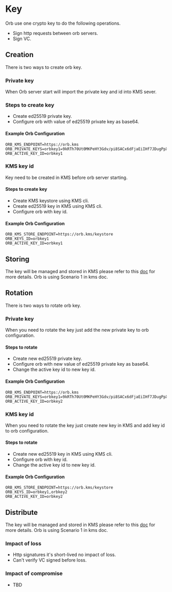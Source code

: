 # Key
Orb use one crypto key to do the following operations.

- Sign http requests between orb servers.
- Sign VC.

## Creation
There is two ways to create orb key.

### Private key
When Orb server start will import the private key and id into KMS sever.

### Steps to create key
- Create ed25519 private key.
- Configure orb with value of ed25519 private key as base64.

#### Example Orb Configuration
```
ORB_KMS_ENDPOINT=https://orb.kms
ORB_PRIVATE_KEYS=orbkey1=9kRTh70Ut0MKPeHY3Gdv/pi8SACx6dFjaEiIHf7JDugPpXBnCHVvRbgdzYbWfCGsXdvh/Zct+AldKG4bExjHXg
ORB_ACTIVE_KEY_ID=orbkey1
```

### KMS key id
Key need to be created in KMS before orb server starting.

#### Steps to create key
- Create KMS keystore using KMS cli.
- Create ed25519 key in KMS using KMS cli.
- Configure orb with key id.

#### Example Orb Configuration
```
ORB_KMS_STORE_ENDPOINT=https://orb.kms/keystore
ORB_KEYS_ID=orbkey1
ORB_ACTIVE_KEY_ID=orbkey1
```

## Storing
The key will be managed and stored in KMS please refer to this [doc](../kms/keys.md) for more details.
Orb is using Scenario 1 in kms doc.

## Rotation
There is two ways to rotate orb key.

### Private key
When you need to rotate the key just add the new private key to orb configuration.

#### Steps to rotate
- Create new ed25519 private key.
- Configure orb with new value of ed25519 private key as base64.
- Change the active key id to new key id.

#### Example Orb Configuration
```
ORB_KMS_ENDPOINT=https://orb.kms
ORB_PRIVATE_KEYS=orbkey1=9kRTh70Ut0MKPeHY3Gdv/pi8SACx6dFjaEiIHf7JDugPpXBnCHVvRbgdzYbWfCGsXdvh/Zct+AldKG4bExjHXg,orbkey2=bwpFhQXFhhPQCkAt3fmj9t05hnuwVqiUkBjaXV9QBeisrjoFhUEcIzVOH6QoIXNptWZtOZNdEvlLAf6bZa8opg
ORB_ACTIVE_KEY_ID=orbkey2
```

### KMS key id
When you need to rotate the key just create new key in KMS and add key id to orb configuration.

#### Steps to rotate
- Create new ed25519 key in KMS using KMS cli.
- Configure orb with key id.
- Change the active key id to new key id.

#### Example Orb Configuration
```
ORB_KMS_STORE_ENDPOINT=https://orb.kms/keystore
ORB_KEYS_ID=orbkey1,orbkey2
ORB_ACTIVE_KEY_ID=orbkey2
```

## Distribute
The key will be managed and stored in KMS please refer to this [doc](../kms/keys.md) for more details.
Orb is using Scenario 1 in kms doc.

### Impact of loss
- Http signatures it's short-lived no impact of loss.
- Can't verify VC signed before loss.

### Impact of compromise
- TBD
